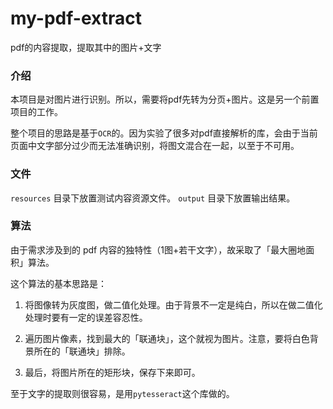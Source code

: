# my-pdf-extract
pdf的内容提取，提取其中的图片+文字


### 介绍

本项目是对图片进行识别。所以，需要将pdf先转为分页+图片。这是另一个前置项目的工作。

整个项目的思路是基于`OCR`的。因为实验了很多对pdf直接解析的库，会由于当前页面中文字部分过少而无法准确识别，将图文混合在一起，以至于不可用。

### 文件

`resources` 目录下放置测试内容资源文件。
`output` 目录下放置输出结果。


### 算法

由于需求涉及到的 pdf 内容的独特性（1图+若干文字），故采取了「最大圈地面积」算法。

这个算法的基本思路是：

1. 将图像转为灰度图，做二值化处理。由于背景不一定是纯白，所以在做二值化处理时要有一定的误差容忍性。

2. 遍历图片像素，找到最大的「联通块」，这个就视为图片。注意，要将白色背景所在的「联通块」排除。

3. 最后，将图片所在的矩形块，保存下来即可。

至于文字的提取则很容易，是用`pytesseract`这个库做的。
